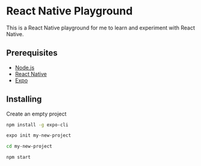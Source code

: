 # React Native Playground

This is a React Native playground for me to learn and experiment with React Native.

## Prerequisites

- [Node.js](https://nodejs.org/en/)
- [React Native](https://facebook.github.io/react-native/docs/getting-started.html)
- [Expo](https://expo.io/)

## Installing

Create an empty project

```Bash
npm install -g expo-cli

expo init my-new-project

cd my-new-project

npm start
```
